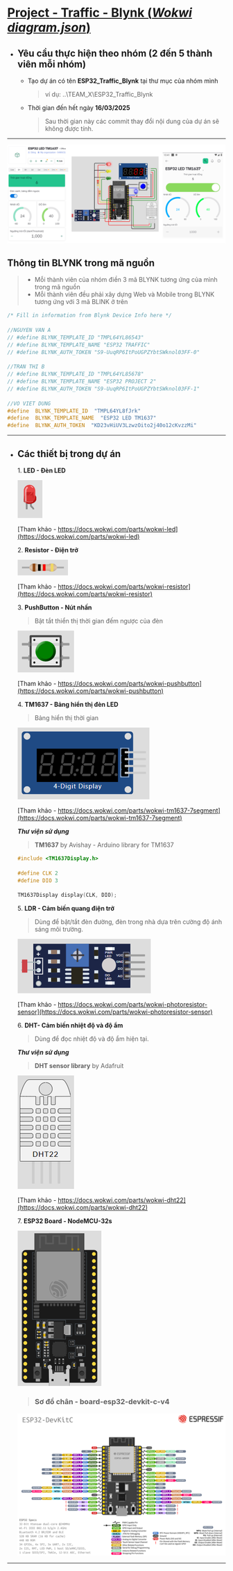 
  
# [Project - Traffic - Blynk (***Wokwi diagram.json***)](https://wokwi.com/projects/424566065569042433)
- ## Yêu cầu thực hiện theo nhóm (2 đến 5 thành viên mỗi nhóm)
	- Tạo dự án có tên **ESP32_Traffic_Blynk** tại thư mục của nhóm mình
	
		> ví dụ: ..\TEAM_X\ESP32_Traffic_Blynk
	- Thời gian đến hết ngày **16/03/2025**
	
		> Sau thời gian này các commit thay đổi nội dung của dự án sẽ không được tính.
---
![](https://raw.githubusercontent.com/vvdung/storage/refs/heads/main/IOT/ESP32_Traffic_Blynk.png)

## Thông tin BLYNK trong mã nguồn
>- Mỗi thành viên của nhóm điền 3 mã BLYNK tương ứng của mình trong mã nguồn
>- Mỗi thành viên đều phải xây dựng Web và Mobile trong BLYNK tương ứng với 3 mã BLINK ở trên
```cpp
/* Fill in information from Blynk Device Info here */

//NGUYEN VAN A
// #define BLYNK_TEMPLATE_ID "TMPL64YL86543"
// #define BLYNK_TEMPLATE_NAME "ESP32 TRAFFIC"
// #define BLYNK_AUTH_TOKEN "S9-UuqRP6ItPoUGPZYbtSWknol03FF-0"

//TRAN THI B
// #define BLYNK_TEMPLATE_ID "TMPL64YL85678"
// #define BLYNK_TEMPLATE_NAME "ESP32 PROJECT 2"
// #define BLYNK_AUTH_TOKEN "S9-UuqRP6ItPoUGPZYbtSWknol03FF-1"

//VO VIET DUNG
#define  BLYNK_TEMPLATE_ID  "TMPL64YL8fJrk"
#define  BLYNK_TEMPLATE_NAME  "ESP32 LED TM1637"
#define  BLYNK_AUTH_TOKEN  "KD23vHiUV3LzwzOito2j40o12cKvzzMi"
```

---

- ## Các thiết bị trong dự án
 
	1\.  **LED - Đèn LED**
	
	![](https://raw.githubusercontent.com/vvdung/storage/refs/heads/main/IOT/LED.png)
		
	[Tham khảo - https://docs.wokwi.com/parts/wokwi-led](https://docs.wokwi.com/parts/wokwi-led)
		
		
	2\.  **Resistor - Điện trở**
	
	![](https://raw.githubusercontent.com/vvdung/storage/refs/heads/main/IOT/Resistor.png)
	
	[Tham khảo - https://docs.wokwi.com/parts/wokwi-resistor](https://docs.wokwi.com/parts/wokwi-resistor)


	3\.  **PushButton - Nút nhấn**

	> Bật tắt thiển thị thời gian đếm ngược của đèn
	
	![](https://raw.githubusercontent.com/vvdung/storage/refs/heads/main/IOT/PushButton.png)
	
	[Tham khảo - https://docs.wokwi.com/parts/wokwi-pushbutton](https://docs.wokwi.com/parts/wokwi-pushbutton)
	
	
	4\.  **TM1637 - Bảng hiển thị đèn LED**

	> Bảng hiển thị thời gian
		
	![](https://raw.githubusercontent.com/vvdung/storage/refs/heads/main/IOT/TM1637.png)

	[Tham khảo - https://docs.wokwi.com/parts/wokwi-tm1637-7segment](https://docs.wokwi.com/parts/wokwi-tm1637-7segment)

	***Thư viện sử dụng***
	> **TM1637** by Avishay - Arduino library for TM1637

	```cpp
	#include <TM1637Display.h>

	#define CLK 2
	#define DIO 3
			  
	TM1637Display display(CLK, DIO);	
	```

	5\.  **LDR - Cảm biến quang điện trở**

	> Dùng để bật/tắt đèn đường, đèn trong nhà dựa trên cường độ ánh sáng môi trường.
	
	![](https://raw.githubusercontent.com/vvdung/storage/refs/heads/main/IOT/LDR.png)

	[Tham khảo - https://docs.wokwi.com/parts/wokwi-photoresistor-sensor](https://docs.wokwi.com/parts/wokwi-photoresistor-sensor)

	
	6\.  **DHT- Cảm biến nhiệt độ và độ ẩm**
		
	> Dùng để đọc nhiệt độ và độ ẩm hiện tại.
  		
  	***Thư viện sử dụng***
	> **DHT sensor library** by Adafruit

	![](https://raw.githubusercontent.com/vvdung/storage/refs/heads/main/IOT/DHT.png)


	[Tham khảo - https://docs.wokwi.com/parts/wokwi-dht22](https://docs.wokwi.com/parts/wokwi-dht22)

	
	7\.  **ESP32 Board - NodeMCU-32s**

	![](https://raw.githubusercontent.com/vvdung/storage/refs/heads/main/IOT/esp32_board.png)

	>### Sơ đồ chân - board-esp32-devkit-c-v4
	
	![](https://raw.githubusercontent.com/vvdung/storage/refs/heads/main/IOT/esp32-devkitC-v4-pinout.png)
---
